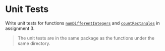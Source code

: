 # Unit Tests

Write unit tests for functions [`numDifferentIntegers`](../03-count-integers/) and [`countRectangles`](../03-count-rectangles/) in assignment 3.

> The unit tests are in the same package as the functions under the same directory.
